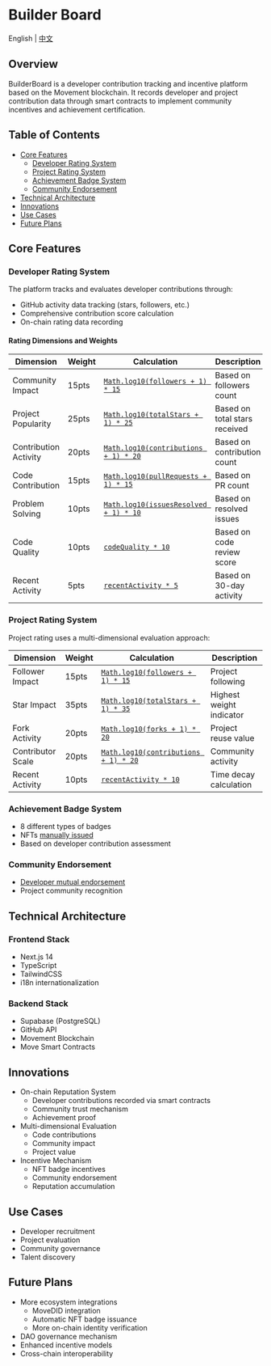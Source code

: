 # Builder Board

English | [中文](./README.md)

## Overview

BuilderBoard is a developer contribution tracking and incentive platform based on the Movement blockchain. It records developer and project contribution data through smart contracts to implement community incentives and achievement certification.

## Table of Contents

- [Core Features](#core-features)
  - [Developer Rating System](#developer-rating-system)
  - [Project Rating System](#project-rating-system)
  - [Achievement Badge System](#achievement-badge-system)
  - [Community Endorsement](#community-endorsement)
- [Technical Architecture](#technical-architecture)
- [Innovations](#innovations)
- [Use Cases](#use-cases)
- [Future Plans](#future-plans)

## Core Features

### Developer Rating System

The platform tracks and evaluates developer contributions through:

- GitHub activity data tracking (stars, followers, etc.)
- Comprehensive contribution score calculation
- On-chain rating data recording

#### Rating Dimensions and Weights

| Dimension | Weight | Calculation | Description |
|-----------|--------|-------------|-------------|
| Community Impact | 15pts | [`Math.log10(followers + 1) * 15`](./src/utils/score-calculator.ts) | Based on followers count |
| Project Popularity | 25pts | [`Math.log10(totalStars + 1) * 25`](./src/utils/score-calculator.ts) | Based on total stars received |
| Contribution Activity | 20pts | [`Math.log10(contributions + 1) * 20`](./src/utils/score-calculator.ts) | Based on contribution count |
| Code Contribution | 15pts | [`Math.log10(pullRequests + 1) * 15`](./src/utils/score-calculator.ts) | Based on PR count |
| Problem Solving | 10pts | [`Math.log10(issuesResolved + 1) * 10`](./src/utils/score-calculator.ts) | Based on resolved issues |
| Code Quality | 10pts | [`codeQuality * 10`](./src/utils/score-calculator.ts) | Based on code review score |
| Recent Activity | 5pts | [`recentActivity * 5`](./src/utils/score-calculator.ts) | Based on 30-day activity |

### Project Rating System

Project rating uses a multi-dimensional evaluation approach:

| Dimension | Weight | Calculation | Description |
|-----------|--------|-------------|-------------|
| Follower Impact | 15pts | [`Math.log10(followers + 1) * 15`](./src/utils/score-calculator.ts) | Project following |
| Star Impact | 35pts | [`Math.log10(totalStars + 1) * 35`](./src/utils/score-calculator.ts) | Highest weight indicator |
| Fork Activity | 20pts | [`Math.log10(forks + 1) * 20`](./src/utils/score-calculator.ts) | Project reuse value |
| Contributor Scale | 20pts | [`Math.log10(contributions + 1) * 20`](./src/utils/score-calculator.ts) | Community activity |
| Recent Activity | 10pts | [`recentActivity * 10`](./src/utils/score-calculator.ts) | Time decay calculation |

### Achievement Badge System

- 8 different types of badges
- NFTs [manually issued](./move/sources/github_score.move)
- Based on developer contribution assessment

### Community Endorsement

- [Developer mutual endorsement](./move/sources/github_score.move)
- Project community recognition

## Technical Architecture

### Frontend Stack

- Next.js 14
- TypeScript
- TailwindCSS
- i18n internationalization

### Backend Stack

- Supabase (PostgreSQL)
- GitHub API
- Movement Blockchain
- Move Smart Contracts

## Innovations

- On-chain Reputation System
  - Developer contributions recorded via smart contracts
  - Community trust mechanism
  - Achievement proof
- Multi-dimensional Evaluation
  - Code contributions
  - Community impact
  - Project value
- Incentive Mechanism
  - NFT badge incentives
  - Community endorsement
  - Reputation accumulation

## Use Cases

- Developer recruitment
- Project evaluation
- Community governance
- Talent discovery

## Future Plans

- More ecosystem integrations
  - MoveDID integration
  - Automatic NFT badge issuance
  - More on-chain identity verification
- DAO governance mechanism
- Enhanced incentive models
- Cross-chain interoperability 